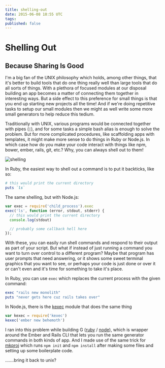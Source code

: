 ```yaml
---
title: shelling-out
date: 2015-06-08 18:55 UTC
tags:
published: false
---
```


# Shelling Out
## Because Sharing Is Good


I'm a big fan of the UNIX philosophy which holds, among other things, that it's better to build tools that do one thing really well than large tools that do all sorts of things. With a plethora of focused modules at our disposal building an app becomes a matter of connecting them together in interesting ways. But a side effect to this preference for small things is that you end up starting new projects all the time! And if we're doing repetitive tasks to setup our small modules then we might as well write some more small generators to help reduce this tedium.

Traditionally with UNIX, various programs would be connected together with pipes (`|`), and for some tasks a simple bash alias is enough to solve the problem. But for more complicated procedures, like scaffolding apps with templates, it might make more sense to do things in Ruby or Node.js. In which case how do you make your code interact with things like npm, bower, ember, rails, git, etc.? Why, you can always shell out to them!

![shelling](shelling.png)

In Ruby, the easiest way to shell out a command is to put it backticks, like so:

```ruby
# this would print the current directory
puts `ls`
```

The same shelling, but with Node.js:

```javascript
var exec = require('child_process').exec
exec('ls', function (error, stdout, stderr) {
  // this would print the current directory
  console.log(stdout)

  // probably some callback hell here
});
```

With these, you can easily run shell commands and respond to their output as part of your script. But what if instead of just running a command you want to turn over control to a different program? Maybe that program has user prompts that need answering, or it shows some sweet terminal graphics that you want to see, or perhaps your code is just done or over it or can't even and it's time for something to take it's place.

In Ruby, you can use `exec` which replaces the current process with the given command:

```ruby
exec "rails new monolith"
puts "never gets here cuz rails takes over"
```

In Node.js, there is the [kexec](https://www.npmjs.com/package/kexec) module that does the same thing

```javascript
var kexec = require('kexec')
kexec('ember new behemoth')
```

I ran into this problem while building G ([ruby](https://github.com/coleww/g) / [node](https://github.com/coleww/g-node)), which is wrapper around the Ember and Rails CLI that lets you run the same generator commands in both kinds of app. And I made use of the same trick for [mkproj](https://github.com/coleww/mkproj) which runs `npm init` and `npm install` after making some files and setting up some boilerplate code.

.......bring it back to unix?